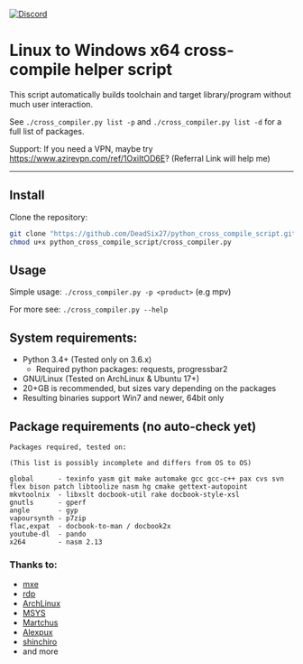[![Discord](https://img.shields.io/badge/Discord-Join-blue.svg)](https://discord.gg/gAvufS2)

# Linux to Windows x64 cross-compile helper script

This script automatically builds toolchain and target library/program without much user interaction.

See `./cross_compiler.py list -p` and `./cross_compiler.py list -d` for a full list of packages.

Support: If you need a VPN, maybe try https://www.azirevpn.com/ref/1OxiItOD6E? (Referral Link will help me)

---

## **Install**

Clone the repository:

```bash
git clone "https://github.com/DeadSix27/python_cross_compile_script.git"
chmod u+x python_cross_compile_script/cross_compiler.py
```

## **Usage**

Simple usage: `./cross_compiler.py -p <product>` (e.g mpv)

For more see: `./cross_compiler.py --help`

## **System requirements:**

* Python 3.4+ (Tested only on 3.6.x)
  * Required python packages: requests, progressbar2
* GNU/Linux (Tested on ArchLinux & Ubuntu 17+)
* 20+GB is recommended, but sizes vary depending on the packages
* Resulting binaries support Win7 and newer, 64bit only

## **Package requirements (no auto-check yet)**
```
Packages required, tested on:

(This list is possibly incomplete and differs from OS to OS)

global      - texinfo yasm git make automake gcc gcc-c++ pax cvs svn flex bison patch libtoolize nasm hg cmake gettext-autopoint
mkvtoolnix  - libxslt docbook-util rake docbook-style-xsl
gnutls      - gperf
angle       - gyp
vapoursynth - p7zip
flac,expat  - docbook-to-man / docbook2x
youtube-dl  - pando
x264        - nasm 2.13
```

### Thanks to:

- [mxe](https://github.com/mxe/mxe)
- [rdp](https://github.com/rdp/ffmpeg-windows-build-helpers)
- [ArchLinux](https://aur.archlinux.org/packages/)
- [MSYS](https://github.com/Alexpux/MSYS2-packages/)
- [Martchus](https://github.com/Martchus/PKGBUILDs/commits/master)
- [Alexpux](https://github.com/Alexpux/MINGW-packages)
- [shinchiro](https://github.com/shinchiro/mpv-winbuild-cmake)
- and more
